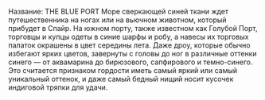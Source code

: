 Название: THE BLUE PORT
Море сверкающей синей ткани ждет путешественника на ногах или на вьючном животном, который прибудет в Спайр. На южном порту, также известном как Голубой Порт, торговцы и купцы одеты в синие шарфы и робу, а навесы их торговых палаток окрашены в цвет середины лета. Даже дроу, которые обычно избегают ярких цветов, завернуты с головы до ног в различные оттенки синего — от аквамарина до бирюзового, сапфирового и темно-синего. Это считается признаком гордости иметь самый яркий или самый уникальный оттенок, и даже самый бедный нищий носит кусочек индиговой тряпки для удачи.
